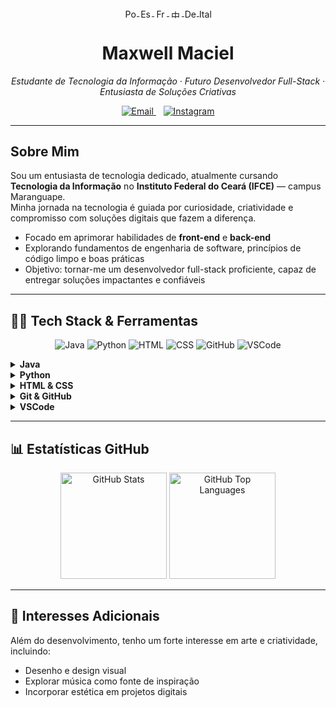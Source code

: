 <p align="center">
  <a href="./README-pt.md" title="Português">
    <img src="https://flagcdn.com/20x15/br.png" width="20" height="15" alt="Português" style="vertical-align:middle" />
  </a>
  <a href="./README-es.md" title="Español">
    <img src="https://flagcdn.com/20x15/es.png" width="20" height="15" alt="Español" style="vertical-align:middle" />
  </a>
  <a href="./README-fr.md" title="Français">
    <img src="https://flagcdn.com/20x15/fr.png" width="20" height="15" alt="Français" style="vertical-align:middle" />
  </a>
  <a href="./README-zh.md" title="中文">
    <img src="https://flagcdn.com/20x15/cn.png" width="20" height="15" alt="中文" style="vertical-align:middle" />
  </a>
  <a href="./README-de.md" title="Deutsch">
    <img src="https://flagcdn.com/20x15/de.png" width="20" height="15" alt="Deutsch" style="vertical-align:middle" />
  </a>
  <a href="./README-it.md" title="Italiano">
    <img src="https://flagcdn.com/20x15/it.png" width="20" height="15" alt="Italiano" style="vertical-align:middle" />
  </a>
</p>

<h1 align="center">Maxwell Maciel</h1>

<p align="center">
  <em>Estudante de Tecnologia da Informação · Futuro Desenvolvedor Full-Stack · Entusiasta de Soluções Criativas</em>
</p>

<p align="center" style="margin-top:0.3em;">
  <a href="mailto:sousamaciel@aluno.ifce.edu.br" title="Enviar email" target="_blank" rel="noopener noreferrer">
    <img src="https://img.shields.io/badge/-Email-505050?style=flat&logo=gmail&logoColor=white" alt="Email" />
  </a>
  &nbsp;&nbsp;
  <a href="https://instagram.com/maxsksr" target="_blank" title="Instagram" rel="noopener noreferrer">
    <img src="https://img.shields.io/badge/-Instagram-505050?style=flat&logo=instagram&logoColor=white" alt="Instagram" />
  </a>
</p>

---

## Sobre Mim

Sou um entusiasta de tecnologia dedicado, atualmente cursando **Tecnologia da Informação** no **Instituto Federal do Ceará (IFCE)** — campus Maranguape.  
Minha jornada na tecnologia é guiada por curiosidade, criatividade e compromisso com soluções digitais que fazem a diferença.

- Focado em aprimorar habilidades de **front-end** e **back-end**  
- Explorando fundamentos de engenharia de software, princípios de código limpo e boas práticas  
- Objetivo: tornar-me um desenvolvedor full-stack proficiente, capaz de entregar soluções impactantes e confiáveis

---

## 👨‍💻 Tech Stack & Ferramentas

<p align="center" style="margin-top:10px;">
  <img src="https://img.icons8.com/color/48/java-coffee-cup-logo--v1.png" alt="Java" title="Java" />
  <img src="https://img.icons8.com/color/48/python.png" alt="Python" title="Python" />
  <img src="https://img.icons8.com/color/48/html-5--v1.png" alt="HTML" title="HTML" />
  <img src="https://img.icons8.com/color/48/css3.png" alt="CSS" title="CSS" />
  <img src="https://img.icons8.com/fluency/48/000000/github.png" alt="GitHub" title="GitHub" />
  <img src="https://img.icons8.com/color/48/visual-studio-code-2019.png" alt="VSCode" title="VSCode" />
</p>

<details>
  <summary><strong>Java</strong></summary>

  - **Domínio:** Programação Orientada a Objetos, lógica de programação, desenvolvimento desktop.  
  - **Estudando:** Padrões de projeto, frameworks, integração com banco de dados, JavaFX para interfaces gráficas.
</details>

<details>
  <summary><strong>Python</strong></summary>

  - **Domínio:** Scripting, automação, manipulação de arquivos e dados.  
  - **Estudando:** Processamento de dados, bibliotecas para ciência de dados (pandas, matplotlib), web scraping.
</details>

<details>
  <summary><strong>HTML & CSS</strong></summary>

  - **Domínio:** Estrutura semântica de páginas web, estilização básica com CSS.  
  - **Estudando:** Layouts responsivos, Flexbox, Grid, animações CSS, acessibilidade web.
</details>

<details>
  <summary><strong>Git & GitHub</strong></summary>

  - **Domínio:** Controle de versão, comandos básicos, gerenciamento de repositórios.  
  - **Estudando:** Branching strategies, pull requests, workflows de colaboração e integração contínua.
</details>

<details>
  <summary><strong>VSCode</strong></summary>

  - **Domínio:** Ambiente de desenvolvimento integrado para múltiplas linguagens.  
  - **Estudando:** Customizações avançadas, extensões para produtividade, debugging e integração com Git.
</details>  

---

## 📊 Estatísticas GitHub

<p align="center" style="margin-top:10px;">
  <img src="https://github-readme-stats.vercel.app/api?username=MaxwellMaciel&show_icons=true&theme=tokyonight" alt="GitHub Stats" height="170" />
  <img src="https://github-readme-stats.vercel.app/api/top-langs/?username=MaxwellMaciel&layout=compact&theme=tokyonight" alt="GitHub Top Languages" height="170" />
</p>

---

## 🎨 Interesses Adicionais

Além do desenvolvimento, tenho um forte interesse em arte e criatividade, incluindo:

- Desenho e design visual  
- Explorar música como fonte de inspiração  
- Incorporar estética em projetos digitais

